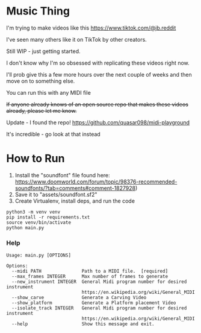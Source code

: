 # Music Thing

I'm trying to make videos like this https://www.tiktok.com/@jb.reddit

I've seen many others like it on TikTok by other creators.

Still WIP - just getting started.

I don't know why I'm so obsessed with replicating these videos right now.

I'll prob give this a few more hours over the next couple of weeks and then move on to something else.

You can run this with any MIDI file

~~If anyone already knows of an open source repo that makes these videos already, please let me know.~~

Update - I found the repo!  https://github.com/quasar098/midi-playground

It's incredible - go look at that instead



# How to Run

1. Install the "soundfont" file found here: https://www.doomworld.com/forum/topic/98376-recommended-soundfonts/?tab=comments#comment-1827928)
2. Save it to "assets/soundfont.sf2"
2. Create Virtualenv, install deps, and run the code

```shell
python3 -m venv venv
pip install -r requirements.txt
source venv/bin/activate
python main.py
```

### Help

```shell
Usage: main.py [OPTIONS]

Options:
  --midi PATH               Path to a MIDI file.  [required]
  --max_frames INTEGER      Max number of frames to generate
  --new_instrument INTEGER  General Midi program number for desired instrument
                            https://en.wikipedia.org/wiki/General_MIDI
  --show_carve              Generate a Carving Video
  --show_platform           Generate a Platform placement Video
  --isolate_track INTEGER   General Midi program number for desired instrument
                            https://en.wikipedia.org/wiki/General_MIDI
  --help                    Show this message and exit.
```